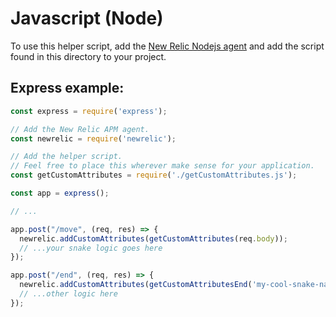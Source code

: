 # Javascript (Node)

To use this helper script, add the [New Relic Nodejs agent](https://docs.newrelic.com/docs/apm/agents/nodejs-agent/installation-configuration/install-nodejs-agent/) and add the script found in this directory to your project.

## Express example:

```js
const express = require('express');

// Add the New Relic APM agent.
const newrelic = require('newrelic');

// Add the helper script.
// Feel free to place this wherever make sense for your application.
const getCustomAttributes = require('./getCustomAttributes.js');

const app = express();

// ...

app.post("/move", (req, res) => {
  newrelic.addCustomAttributes(getCustomAttributes(req.body));
  // ...your snake logic goes here
});

app.post("/end", (req, res) => {
  newrelic.addCustomAttributes(getCustomAttributesEnd('my-cool-snake-name', req.body));
  // ...other logic here
});
```
